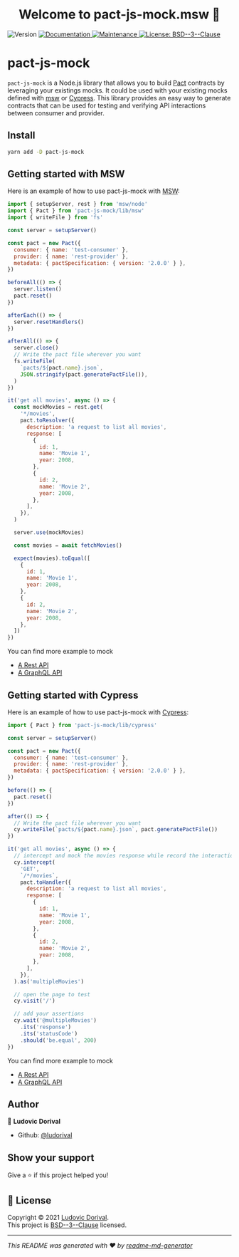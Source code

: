 <h1 align="center">Welcome to pact-js-mock.msw 👋</h1>
<p>
  <img alt="Version" src="https://img.shields.io/github/v/release/ludorival/pact-js-mock" />
  <a href="https://github.com/ludorival/pact-js-mock/#readme" target="_blank">
    <img alt="Documentation" src="https://img.shields.io/badge/documentation-yes-brightgreen.svg" />
  </a>
  <a href="https://github.com/ludorival/pact-js-mock/graphs/commit-activity" target="_blank">
    <img alt="Maintenance" src="https://img.shields.io/badge/Maintained%3F-yes-green.svg" />
  </a>
  <a href="https://github.com/ludorival/pact-js-mock/blob/master/LICENSE" target="_blank">
    <img alt="License: BSD--3--Clause" src="https://img.shields.io/github/license/ludorival/pact-js-mock" />
  </a>
</p>

# pact-js-mock

`pact-js-mock` is a Node.js library that allows you to build [Pact](https://docs.pact.io/) contracts by leveraging your existings mocks. It could be used with your existing mocks defined with [msw](https://mswjs.io/) or [Cypress](https://www.cypress.io/). This library provides an easy way to generate contracts that can be used for testing and verifying API interactions between consumer and provider.

## Install

```sh
yarn add -D pact-js-mock
```

## Getting started with MSW

Here is an example of how to use pact-js-mock with [MSW](https://mswjs.io/):

```js
import { setupServer, rest } from 'msw/node'
import { Pact } from 'pact-js-mock/lib/msw'
import { writeFile } from 'fs'

const server = setupServer()

const pact = new Pact({
  consumer: { name: 'test-consumer' },
  provider: { name: 'rest-provider' },
  metadata: { pactSpecification: { version: '2.0.0' } },
})

beforeAll(() => {
  server.listen()
  pact.reset()
})

afterEach(() => {
  server.resetHandlers()
})

afterAll(() => {
  server.close()
  // Write the pact file wherever you want
  fs.writeFile(
    `pacts/${pact.name}.json`,
    JSON.stringify(pact.generatePactFile()),
  )
})

it('get all movies', async () => {
  const mockMovies = rest.get(
    '*/movies',
    pact.toResolver({
      description: 'a request to list all movies',
      response: [
        {
          id: 1,
          name: 'Movie 1',
          year: 2008,
        },
        {
          id: 2,
          name: 'Movie 2',
          year: 2008,
        },
      ],
    }),
  )

  server.use(mockMovies)

  const movies = await fetchMovies()

  expect(movies).toEqual([
    {
      id: 1,
      name: 'Movie 1',
      year: 2008,
    },
    {
      id: 2,
      name: 'Movie 2',
      year: 2008,
    },
  ])
})
```

You can find more example to mock

- [A Rest API](./src/msw/test/rest/rest.client.test.ts)
- [A GraphQL API](./src/msw/test/graphql/graphql.client.test.ts)

## Getting started with Cypress

Here is an example of how to use pact-js-mock with [Cypress](https://www.cypress.io/):

```js
import { Pact } from 'pact-js-mock/lib/cypress'

const server = setupServer()

const pact = new Pact({
  consumer: { name: 'test-consumer' },
  provider: { name: 'rest-provider' },
  metadata: { pactSpecification: { version: '2.0.0' } },
})

before(() => {
  pact.reset()
})

after(() => {
  // Write the pact file wherever you want
  cy.writeFile(`pacts/${pact.name}.json`, pact.generatePactFile())
})

it('get all movies', async () => {
  // intercept and mock the movies response while record the interaction
  cy.intercept(
    'GET',
    `/*/movies`,
    pact.toHandler({
      description: 'a request to list all movies',
      response: [
        {
          id: 1,
          name: 'Movie 1',
          year: 2008,
        },
        {
          id: 2,
          name: 'Movie 2',
          year: 2008,
        },
      ],
    }),
  ).as('multipleMovies')

  // open the page to test
  cy.visit('/')

  // add your assertions
  cy.wait('@multipleMovies')
    .its('response')
    .its('statusCode')
    .should('be.equal', 200)
})
```

You can find more example to mock

- [A Rest API](./src/cypress/test/rest/rest.client.cy.tsx)
- [A GraphQL API](./src/cypress/test/graphql/graphql.client.cy.tsx)

## Author

👤 **Ludovic Dorival**

- Github: [@ludorival](https://github.com/ludorival)

## Show your support

Give a ⭐️ if this project helped you!

## 📝 License

Copyright © 2021 [Ludovic Dorival](https://github.com/ludorival).<br />
This project is [BSD--3--Clause](https://github.com/ludorival/pact-js-mock/msw/blob/master/LICENSE) licensed.

---

_This README was generated with ❤️ by [readme-md-generator](https://github.com/kefranabg/readme-md-generator)_
